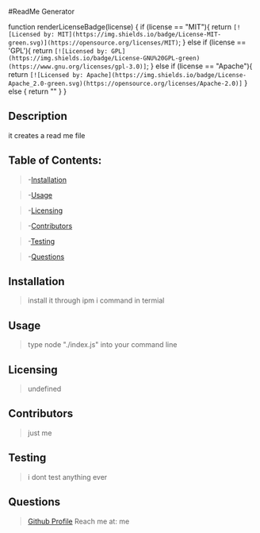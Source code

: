 #ReadMe Generator

function renderLicenseBadge(license) {
  if (license == "MIT"){
    return `[![Licensed by: MIT](https://img.shields.io/badge/License-MIT-green.svg)](https://opensource.org/licenses/MIT)`;
  } else if (license == 'GPL'){
    return `[![Licensed by: GPL](https://img.shields.io/badge/License-GNU%20GPL-green)(https://www.gnu.org/licenses/gpl-3.0)]`;
  } else if (license == "Apache"){
    return `[![Licensed by: Apache](https://img.shields.io/badge/License-Apache_2.0-green.svg)(https://opensource.org/licenses/Apache-2.0)]`
  } else {
    return ""
  }
}


## Description

it creates a read me file


## Table of Contents:

>-[Installation](#installation)

>-[Usage](#usage)

>-[Licensing](#licensing)

>-[Contributors](#contributors)

>-[Testing](#testing)

>-[Questions](#questions)


## Installation

>install it through ipm i command in termial

## Usage

>type node "./index.js" into your command line

## Licensing

> undefined

## Contributors

>just me

## Testing

>i dont test anything ever

## Questions

>[Github Profile](https://github.com/MaDCodingPower)
>Reach me at: me
